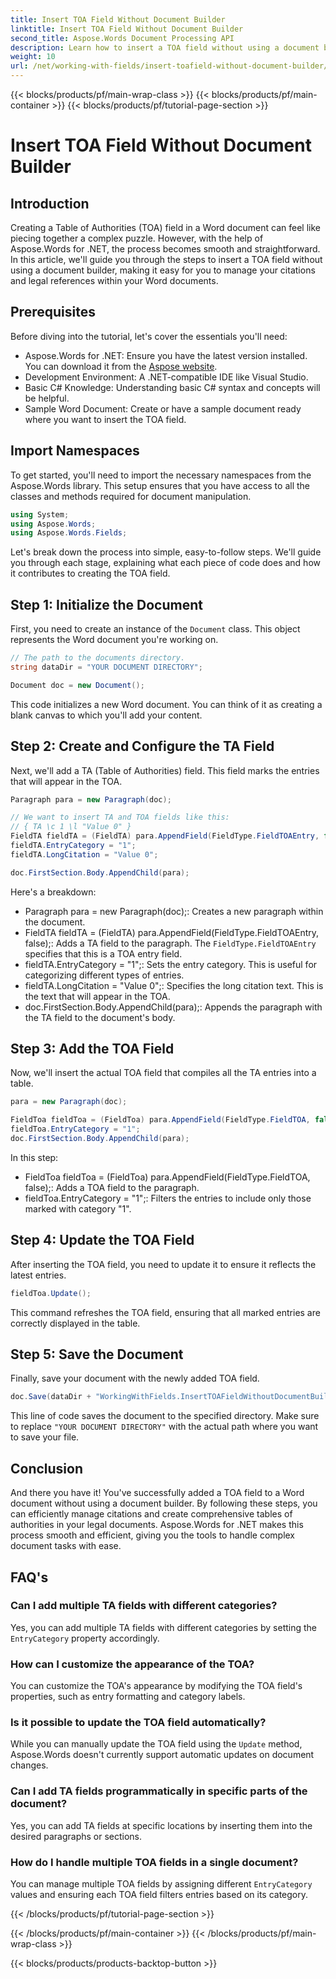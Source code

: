 ```yaml
---
title: Insert TOA Field Without Document Builder
linktitle: Insert TOA Field Without Document Builder
second_title: Aspose.Words Document Processing API
description: Learn how to insert a TOA field without using a document builder in Aspose.Words for .NET. Follow our step-by-step guide to efficiently manage legal citations.
weight: 10
url: /net/working-with-fields/insert-toafield-without-document-builder/
---
```


{{< blocks/products/pf/main-wrap-class >}}
{{< blocks/products/pf/main-container >}}
{{< blocks/products/pf/tutorial-page-section >}}

# Insert TOA Field Without Document Builder

## Introduction

Creating a Table of Authorities (TOA) field in a Word document can feel like piecing together a complex puzzle. However, with the help of Aspose.Words for .NET, the process becomes smooth and straightforward. In this article, we'll guide you through the steps to insert a TOA field without using a document builder, making it easy for you to manage your citations and legal references within your Word documents.

## Prerequisites

Before diving into the tutorial, let's cover the essentials you'll need:

- Aspose.Words for .NET: Ensure you have the latest version installed. You can download it from the [Aspose website](https://releases.aspose.com/words/net/).
- Development Environment: A .NET-compatible IDE like Visual Studio.
- Basic C# Knowledge: Understanding basic C# syntax and concepts will be helpful.
- Sample Word Document: Create or have a sample document ready where you want to insert the TOA field.

## Import Namespaces

To get started, you'll need to import the necessary namespaces from the Aspose.Words library. This setup ensures that you have access to all the classes and methods required for document manipulation.

```csharp
using System;
using Aspose.Words;
using Aspose.Words.Fields;
```

Let's break down the process into simple, easy-to-follow steps. We'll guide you through each stage, explaining what each piece of code does and how it contributes to creating the TOA field.

## Step 1: Initialize the Document

First, you need to create an instance of the `Document` class. This object represents the Word document you're working on.

```csharp
// The path to the documents directory.
string dataDir = "YOUR DOCUMENT DIRECTORY";

Document doc = new Document();
```

This code initializes a new Word document. You can think of it as creating a blank canvas to which you'll add your content.

## Step 2: Create and Configure the TA Field

Next, we'll add a TA (Table of Authorities) field. This field marks the entries that will appear in the TOA.

```csharp
Paragraph para = new Paragraph(doc);

// We want to insert TA and TOA fields like this:
// { TA \c 1 \l "Value 0" }
FieldTA fieldTA = (FieldTA) para.AppendField(FieldType.FieldTOAEntry, false);
fieldTA.EntryCategory = "1";
fieldTA.LongCitation = "Value 0";

doc.FirstSection.Body.AppendChild(para);
```

Here's a breakdown:
- Paragraph para = new Paragraph(doc);: Creates a new paragraph within the document.
- FieldTA fieldTA = (FieldTA) para.AppendField(FieldType.FieldTOAEntry, false);: Adds a TA field to the paragraph. The `FieldType.FieldTOAEntry` specifies that this is a TOA entry field.
- fieldTA.EntryCategory = "1";: Sets the entry category. This is useful for categorizing different types of entries.
- fieldTA.LongCitation = "Value 0";: Specifies the long citation text. This is the text that will appear in the TOA.
- doc.FirstSection.Body.AppendChild(para);: Appends the paragraph with the TA field to the document's body.

## Step 3: Add the TOA Field

Now, we'll insert the actual TOA field that compiles all the TA entries into a table.

```csharp
para = new Paragraph(doc);

FieldToa fieldToa = (FieldToa) para.AppendField(FieldType.FieldTOA, false);
fieldToa.EntryCategory = "1";
doc.FirstSection.Body.AppendChild(para);
```

In this step:
- FieldToa fieldToa = (FieldToa) para.AppendField(FieldType.FieldTOA, false);: Adds a TOA field to the paragraph.
- fieldToa.EntryCategory = "1";: Filters the entries to include only those marked with category "1".

## Step 4: Update the TOA Field

After inserting the TOA field, you need to update it to ensure it reflects the latest entries.

```csharp
fieldToa.Update();
```

This command refreshes the TOA field, ensuring that all marked entries are correctly displayed in the table.

## Step 5: Save the Document

Finally, save your document with the newly added TOA field.

```csharp
doc.Save(dataDir + "WorkingWithFields.InsertTOAFieldWithoutDocumentBuilder.docx");
```

This line of code saves the document to the specified directory. Make sure to replace `"YOUR DOCUMENT DIRECTORY"` with the actual path where you want to save your file.

## Conclusion

And there you have it! You've successfully added a TOA field to a Word document without using a document builder. By following these steps, you can efficiently manage citations and create comprehensive tables of authorities in your legal documents. Aspose.Words for .NET makes this process smooth and efficient, giving you the tools to handle complex document tasks with ease.

## FAQ's

### Can I add multiple TA fields with different categories?
Yes, you can add multiple TA fields with different categories by setting the `EntryCategory` property accordingly.

### How can I customize the appearance of the TOA?
You can customize the TOA's appearance by modifying the TOA field's properties, such as entry formatting and category labels.

### Is it possible to update the TOA field automatically?
While you can manually update the TOA field using the `Update` method, Aspose.Words doesn't currently support automatic updates on document changes.

### Can I add TA fields programmatically in specific parts of the document?
Yes, you can add TA fields at specific locations by inserting them into the desired paragraphs or sections.

### How do I handle multiple TOA fields in a single document?
You can manage multiple TOA fields by assigning different `EntryCategory` values and ensuring each TOA field filters entries based on its category.

{{< /blocks/products/pf/tutorial-page-section >}}

{{< /blocks/products/pf/main-container >}}
{{< /blocks/products/pf/main-wrap-class >}}

{{< blocks/products/products-backtop-button >}}
